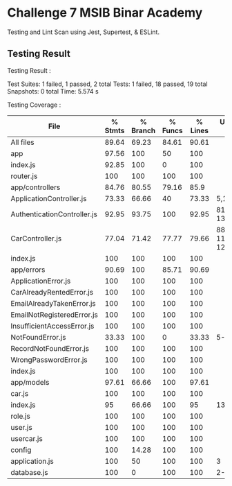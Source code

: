 # Challenge 7 MSIB Binar Academy

Testing and Lint Scan using Jest, Supertest, & ESLint.

## Testing Result

Testing Result :

Test Suites: 1 failed, 1 passed, 2 total
Tests: 1 failed, 18 passed, 19 total
Snapshots: 0 total
Time: 5.574 s

Testing Coverage :

| File                        | % Stmts | % Branch | % Funcs | % Lines | Uncovered Line #s         |
| --------------------------- | ------- | -------- | ------- | ------- | ------------------------- |
| All files                   | 89.64   | 69.23    | 84.61   | 90.61   |
| app                         | 97.56   | 100      | 50      | 100     |
| index.js                    | 92.85   | 100      | 0       | 100     |
| router.js                   | 100     | 100      | 100     | 100     |
| app/controllers             | 84.76   | 80.55    | 79.16   | 85.9    |
| ApplicationController.js    | 73.33   | 66.66    | 40      | 73.33   | 5,12-14,24                |
| AuthenticationController.js | 92.95   | 93.75    | 100     | 92.95   | 81,115,131-133            |
| CarController.js            | 77.04   | 71.42    | 77.77   | 79.66   | 88-97,102-117,127-128,148 |
| index.js                    | 100     | 100      | 100     | 100     |
| app/errors                  | 90.69   | 100      | 85.71   | 90.69   |
| ApplicationError.js         | 100     | 100      | 100     | 100     |
| CarAlreadyRentedError.js    | 100     | 100      | 100     | 100     |
| EmailAlreadyTakenError.js   | 100     | 100      | 100     | 100     |
| EmailNotRegisteredError.js  | 100     | 100      | 100     | 100     |
| InsufficientAccessError.js  | 100     | 100      | 100     | 100     |
| NotFoundError.js            | 33.33   | 100      | 0       | 33.33   | 5-11                      |
| RecordNotFoundError.js      | 100     | 100      | 100     | 100     |
| WrongPasswordError.js       | 100     | 100      | 100     | 100     |
| index.js                    | 100     | 100      | 100     | 100     |
| app/models                  | 97.61   | 66.66    | 100     | 97.61   |
| car.js                      | 100     | 100      | 100     | 100     |
| index.js                    | 95      | 66.66    | 100     | 95      | 13                        |
| role.js                     | 100     | 100      | 100     | 100     |
| user.js                     | 100     | 100      | 100     | 100     |
| usercar.js                  | 100     | 100      | 100     | 100     |
| config                      | 100     | 14.28    | 100     | 100     |
| application.js              | 100     | 50       | 100     | 100     | 3                         |
| database.js                 | 100     | 0        | 100     | 100     | 2-6                       |
